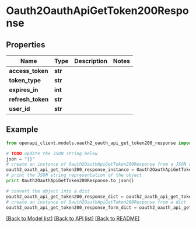 # Oauth2OauthApiGetToken200Response


## Properties
Name | Type | Description | Notes
------------ | ------------- | ------------- | -------------
**access_token** | **str** |  | 
**token_type** | **str** |  | 
**expires_in** | **int** |  | 
**refresh_token** | **str** |  | 
**user_id** | **str** |  | 

## Example

```python
from openapi_client.models.oauth2_oauth_api_get_token200_response import Oauth2OauthApiGetToken200Response

# TODO update the JSON string below
json = "{}"
# create an instance of Oauth2OauthApiGetToken200Response from a JSON string
oauth2_oauth_api_get_token200_response_instance = Oauth2OauthApiGetToken200Response.from_json(json)
# print the JSON string representation of the object
print Oauth2OauthApiGetToken200Response.to_json()

# convert the object into a dict
oauth2_oauth_api_get_token200_response_dict = oauth2_oauth_api_get_token200_response_instance.to_dict()
# create an instance of Oauth2OauthApiGetToken200Response from a dict
oauth2_oauth_api_get_token200_response_form_dict = oauth2_oauth_api_get_token200_response.from_dict(oauth2_oauth_api_get_token200_response_dict)
```
[[Back to Model list]](../README.md#documentation-for-models) [[Back to API list]](../README.md#documentation-for-api-endpoints) [[Back to README]](../README.md)


